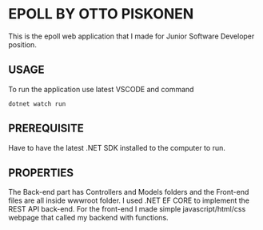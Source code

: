 # EPOLL BY OTTO PISKONEN
This is the epoll web application that I made for Junior Software Developer position.

## USAGE
To run the application use latest VSCODE and command
```
dotnet watch run
```

## PREREQUISITE
Have to have the latest .NET SDK installed to the computer to run.

## PROPERTIES
The Back-end part has Controllers and Models folders and the Front-end files are all inside wwwroot folder. I used .NET EF CORE to implement the REST API back-end. For the front-end I made simple javascript/html/css webpage that called my backend with functions.
